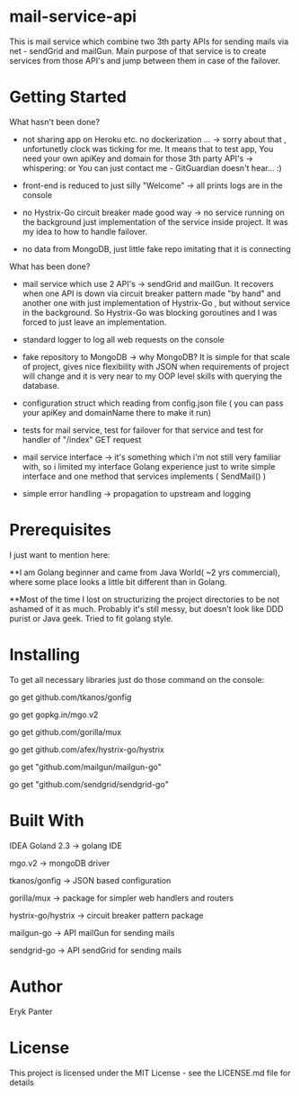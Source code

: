 # mail-service-api
This is mail service which combine two 3th party APIs for sending mails via net - sendGrid and mailGun. Main purpose of that service is to create services from those API's and jump between them in case of the failover.

# Getting Started

What hasn't been done?

- not sharing app on Heroku etc. no dockerization ... -> sorry about that , unfortunetly clock was ticking for me.
It means that to test app, You need your own apiKey and domain for those 3th party API's -> whispering: or You can just contact me - GitGuardian doesn't hear... :) 

- front-end is reduced to just silly "Welcome" -> all prints logs are in the console

- no Hystrix-Go circuit breaker made good way -> no service running on the background  just implementation of the service inside project. It was my idea to how to handle failover.


- no data from MongoDB, just little fake repo imitating that it is connecting

What has been done?

- mail service which use 2 API's -> sendGrid and mailGun. It recovers when one API is down via circuit breaker pattern made "by hand" and another one with just implementation of  Hystrix-Go , but without service in the background. So Hystrix-Go was blocking goroutines and I was forced to just leave an implementation.

- standard logger to log all web requests on the console

- fake repository to MongoDB -> why MongoDB? It is simple for that scale of project, gives nice flexibility with JSON when requirements of project will change and it is very near to my OOP level skills with querying the database.

- configuration struct which reading from config.json file ( you can pass your apiKey and domainName there to make it run)

- tests for mail service, test for failover for that service and test for handler of "/index" GET request

- mail service interface -> it's something which i'm not still very familiar with, so i limited my interface Golang experience just to write simple interface and one method that services implements ( SendMail() )

- simple error handling -> propagation to upstream and logging

# Prerequisites

I just want to mention here:

**I am Golang beginner and came from Java World( ~2 yrs commercial), where some place looks a little bit different than in Golang. 

**Most of the time I lost on structurizing the project directories to be not ashamed of it as much. Probably it's still messy, but doesn't look like DDD purist or Java geek. Tried to fit golang style.


# Installing

To get all necessary libraries just do those command on the console:

go get github.com/tkanos/gonfig 

go get gopkg.in/mgo.v2

go get github.com/gorilla/mux

go get github.com/afex/hystrix-go/hystrix

go get "github.com/mailgun/mailgun-go"
	
go get "github.com/sendgrid/sendgrid-go"


# Built With

IDEA Goland 2.3 -> golang IDE

mgo.v2 -> mongoDB driver

tkanos/gonfig -> JSON based configuration 

gorilla/mux -> package for simpler web handlers and routers

hystrix-go/hystrix -> circuit breaker pattern package

mailgun-go -> API mailGun for sending mails

sendgrid-go -> API sendGrid for sending mails

# Author
Eryk Panter

# License
This project is licensed under the MIT License - see the LICENSE.md file for details
